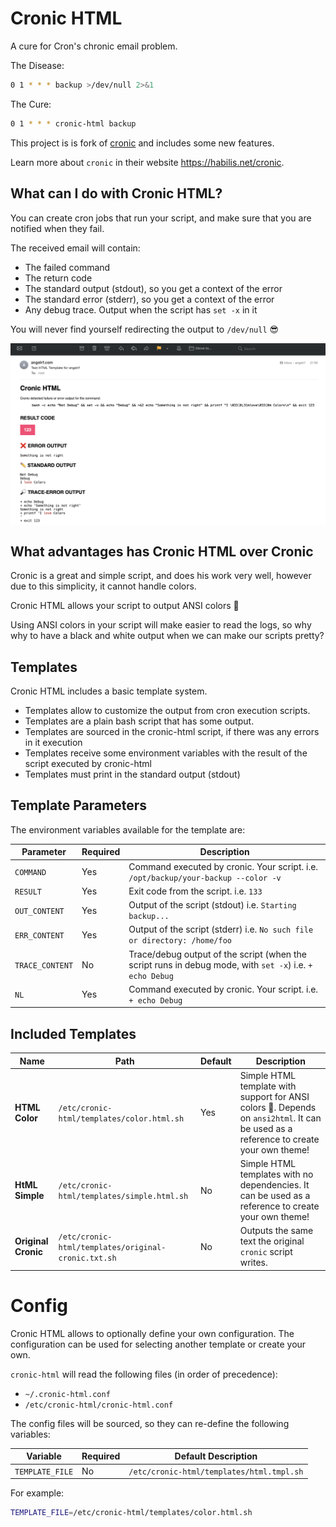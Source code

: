 # Cronic HTML
A cure for Cron's chronic email problem.

The Disease:
```bash
0 1 * * * backup >/dev/null 2>&1
```

The Cure:
```bash
0 1 * * * cronic-html backup
```

This project is is fork of [cronic](https://habilis.net/cronic/) and includes some new features. 

Learn more about `cronic` in their website <https://habilis.net/cronic>.

## What can I do with Cronic HTML?

You can create cron jobs that run your script, and make sure that you are notified when they fail.

The received email will contain:
  * The failed command
  * The return code
  * The standard output (stdout), so you get a context of the error
  * The standard error (stderr), so you get a context of the error
  * Any debug trace. Output when the script has `set -x` in it

You will never find yourself redirecting the output to `/dev/null` 😎

<p align="center">
  <img align="center" width="800" src="docs/cronic-color.png">
</p>


## What advantages has Cronic HTML over Cronic
Cronic is a great and simple script, and does his work very well, however due to this simplicity, it cannot handle colors.

Cronic HTML allows your script to output ANSI colors 🌈

Using ANSI colors in your script will make easier to read the logs, so why why to have a black and white output when we 
can make our scripts pretty?


## Templates
Cronic HTML includes a basic template system.

* Templates allow to customize the output from cron execution scripts.
* Templates are a plain bash script that has some output. 
* Templates are sourced in the cronic-html script, if there was any errors in it execution
* Templates receive some environment variables with the result of the script executed by cronic-html
* Templates must print in the standard output (stdout)


## Template Parameters
The environment variables available for the template are:

| Parameter      | Required | Description |
| -------------- | -------- | ---------------------------------------------------------------------------------------- |
| `COMMAND`      |   Yes    | Command executed by cronic. Your script. i.e. `/opt/backup/your-backup --color -v`       |
| `RESULT`       |   Yes    | Exit code from the script. i.e. `133`                                                    |
| `OUT_CONTENT`  |   Yes    | Output of the script (stdout) i.e. `Starting backup...`                                  |
| `ERR_CONTENT`  |   Yes    | Output of the script (stderr) i.e. `No such file or directory: /home/foo`                |
| `TRACE_CONTENT`|   No     | Trace/debug output of the script (when the script runs in debug mode, with `set -x`) i.e. `+ echo Debug` |
| `NL`           |   Yes    | Command executed by cronic. Your script. i.e. `+ echo Debug`                             |


## Included Templates

| Name                 | Path                               | Default | Description                                                                                         |
| -------------------- | ---------------------------------- | --------|---------------------------------------------------------------------------------------------------- |
| **HTML Color**       | `/etc/cronic-html/templates/color.html.sh`          |   Yes   | Simple HTML template with support for ANSI colors 🌈. Depends on `ansi2html`. It can be used as a reference to create your own theme! |
| **HtML Simple**      |  `/etc/cronic-html/templates/simple.html.sh`        |   No    | Simple HTML templates with no dependencies. It can be used as a reference to create your own theme! |
| **Original Cronic**  | `/etc/cronic-html/templates/original-cronic.txt.sh` |   No    | Outputs the same text the original `cronic` script writes.                                          |


# Config
Cronic HTML allows to optionally define your own configuration. The configuration can be used for selecting another 
template or create your own.

`cronic-html` will read the following files (in order of precedence):
* `~/.cronic-html.conf`
* `/etc/cronic-html/cronic-html.conf`

The config files will be sourced, so they can re-define the following variables:

| Variable         | Required | Default Description                                                                     |
| ---------------- | -------- | ----------------------------------------------------------------------------------------|
| `TEMPLATE_FILE`  |   No     | `/etc/cronic-html/templates/html.tmpl.sh`                                               |


For example:

```bash
TEMPLATE_FILE=/etc/cronic-html/templates/color.html.sh
```